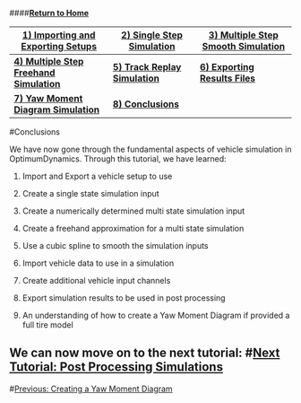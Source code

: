 ####__[Return to Home](1_Tutorial_2.md)__

[1) Importing and Exporting Setups](2_ImportExport.md)|[2) Single Step Simulation](3_SingleStepSim.md)|[3) Multiple Step Smooth Simulation](4_MultiStepSim.md)
-|-|-
[__4) Multiple Step Freehand Simulation__](5_MultiStepRough.md)|[__5) Track Replay Simulation__](6_TrackReplay.md)|[__6) Exporting Results Files__](7_ExportResults.md)
[__7) Yaw Moment Diagram Simulation__](8_YMDSim.md)|[__8) Conclusions__](9_Conclusions.md)


#Conclusions

We have now gone through the fundamental aspects of vehicle simulation in OptimumDynamics.  Through this tutorial, we have learned:

1) Import and Export a vehicle setup to use

2) Create a single state simulation input

3) Create a numerically determined multi state simulation input

4) Create a freehand approximation for a multi state simulation

5) Use a cubic spline to smooth the simulation inputs

6) Import vehicle data to use in a simulation

7) Create additional vehicle input channels

8) Export simulation results to be used in post processing

9) An understanding of how to create a Yaw Moment Diagram if provided a full tire model

We can now move on to the next tutorial: 
#[Next Tutorial: Post Processing Simulations](../Tutorial_3_Post_Processing_Simulations/1_Tutorial_3.md)
--------------------------------------------------------
#[Previous: Creating a Yaw Moment Diagram](8_YMDSim.md)